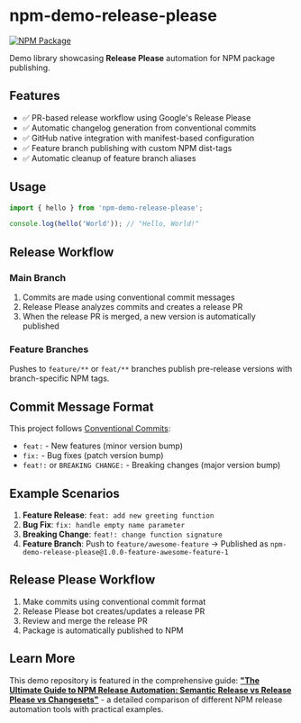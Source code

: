 # npm-demo-release-please

[![NPM Package](https://img.shields.io/npm/v/npm-demo-release-please)](https://www.npmjs.com/package/npm-demo-release-please)

Demo library showcasing **Release Please** automation for NPM package publishing.

## Features

- ✅ PR-based release workflow using Google's Release Please
- ✅ Automatic changelog generation from conventional commits
- ✅ GitHub native integration with manifest-based configuration  
- ✅ Feature branch publishing with custom NPM dist-tags
- ✅ Automatic cleanup of feature branch aliases

## Usage

```javascript
import { hello } from 'npm-demo-release-please';

console.log(hello('World')); // "Hello, World!"
```

## Release Workflow

### Main Branch
1. Commits are made using conventional commit messages
2. Release Please analyzes commits and creates a release PR
3. When the release PR is merged, a new version is automatically published

### Feature Branches
Pushes to `feature/**` or `feat/**` branches publish pre-release versions with branch-specific NPM tags.

## Commit Message Format

This project follows [Conventional Commits](https://www.conventionalcommits.org/):

- `feat:` - New features (minor version bump)
- `fix:` - Bug fixes (patch version bump)
- `feat!:` or `BREAKING CHANGE:` - Breaking changes (major version bump)

## Example Scenarios

1. **Feature Release**: `feat: add new greeting function`
2. **Bug Fix**: `fix: handle empty name parameter`
3. **Breaking Change**: `feat!: change function signature`
4. **Feature Branch**: Push to `feature/awesome-feature` → Published as `npm-demo-release-please@1.0.0-feature-awesome-feature-1`

## Release Please Workflow

1. Make commits using conventional commit format
2. Release Please bot creates/updates a release PR
3. Review and merge the release PR
4. Package is automatically published to NPM

## Learn More

This demo repository is featured in the comprehensive guide: [**"The Ultimate Guide to NPM Release Automation: Semantic Release vs Release Please vs Changesets"**](https://oleksiipopov.com/blog/npm-release-automation/) - a detailed comparison of different NPM release automation tools with practical examples.
